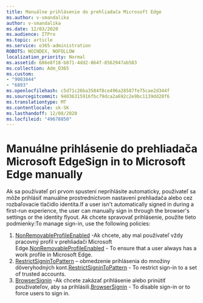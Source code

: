 ```yaml
---
title: Manuálne prihlásenie do prehliadača Microsoft Edge
ms.author: v-smandalika
author: v-smandalika
ms.date: 12/03/2020
ms.audience: ITPro
ms.topic: article
ms.service: o365-administration
ROBOTS: NOINDEX, NOFOLLOW
localization_priority: Normal
ms.assetid: 686e8f18-b871-4dd2-864f-8562947ab583
ms.collection: Adm_O365
ms.custom:
- "9003844"
- "6893"
ms.openlocfilehash: c5d71c26ba3584f8ce496a28587fe75cae2d344f
ms.sourcegitcommit: 94036315916fbc79dca2a692c2e9bc1139dd28f6
ms.translationtype: MT
ms.contentlocale: sk-SK
ms.lasthandoff: 12/08/2020
ms.locfileid: "49678850"
---
```

# <a name="sign-in-to-microsoft-edge-manually"></a><span data-ttu-id="4ffec-102">Manuálne prihlásenie do prehliadača Microsoft Edge</span><span class="sxs-lookup"><span data-stu-id="4ffec-102">Sign in to Microsoft Edge manually</span></span>

<span data-ttu-id="4ffec-103">Ak sa používateľ pri prvom spustení neprihlásite automaticky, používateľ sa môže prihlásiť manuálne prostredníctvom nastavení prehliadača alebo cez rozbaľovacie tlačidlo identita.</span><span class="sxs-lookup"><span data-stu-id="4ffec-103">If a user isn't automatically signed in during a first-run experience, the user can manually sign in through the browser's settings or the identity flyout.</span></span> <span data-ttu-id="4ffec-104">Ak chcete spravovať prihlásenie, použite tieto podmienky:</span><span class="sxs-lookup"><span data-stu-id="4ffec-104">To manage sign-in, use the following policies:</span></span>

1. <span data-ttu-id="4ffec-105">[NonRemovableProfileEnabled](https://docs.microsoft.com/deployedge/microsoft-edge-policies#nonremovableprofileenabled) -Ak chcete, aby mal používateľ vždy pracovný profil v prehliadači Microsoft Edge.</span><span class="sxs-lookup"><span data-stu-id="4ffec-105">[NonRemovableProfileEnabled](https://docs.microsoft.com/deployedge/microsoft-edge-policies#nonremovableprofileenabled) - To ensure that a user always has a work profile in Microsoft Edge.</span></span>
2. <span data-ttu-id="4ffec-106">[RestrictSigninToPattern](https://docs.microsoft.com/deployedge/microsoft-edge-policies#restrictsignintopattern) – obmedzenie prihlásenia do množiny dôveryhodných kont.</span><span class="sxs-lookup"><span data-stu-id="4ffec-106">[RestrictSigninToPattern](https://docs.microsoft.com/deployedge/microsoft-edge-policies#restrictsignintopattern) - To restrict sign-in to a set of trusted accounts.</span></span>
3. <span data-ttu-id="4ffec-107">[BrowserSignin](https://docs.microsoft.com/deployedge/microsoft-edge-policies#browsersignin) -Ak chcete zakázať prihlásenie alebo prinútiť používateľov, aby sa prihlásili.</span><span class="sxs-lookup"><span data-stu-id="4ffec-107">[BrowserSignin](https://docs.microsoft.com/deployedge/microsoft-edge-policies#browsersignin) - To disable sign-in or to force users to sign in.</span></span>

